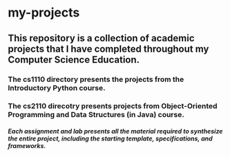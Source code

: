 # my-projects
## This repository is a collection of academic projects that I have completed throughout my Computer Science Education.
### The cs1110 directory presents the projects from the Introductory Python course.
### The cs2110 direcotry presents projects from Object-Oriented Programming and Data Structures (in Java) course.
##### Each assignment and lab presents all the material required to synthesize the entire project, including the starting template, specifications, and frameworks.

